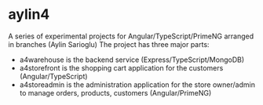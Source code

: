 # aylin4
A series of experimental projects for Angular/TypeScript/PrimeNG arranged in branches (Aylin Sarioglu)
The project has three major parts:
- a4warehouse is the backend service (Express/TypeScript/MongoDB)
- a4storefront is the shopping cart application for the customers (Angular/TypeScript)
- a4storeadmin is the administration application for the store owner/admin to manage orders, products, customers (Angular/PrimeNG)

